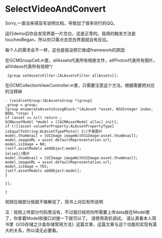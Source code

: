 # SelectVideoAndConvert

Sorry,一直没来得及写说明文档，导致加了很多同行的QQ。


运行demo后你会发现界面一片空白，这是正常的。我用的触发方法是touchesBegan，所以你只需点击空白界面就会有反应。

每个人的需求会不一样，这也是我没把它做成framework的原因

在GCMGroupCell.m里，allAssets代表所有相册文件，allPhotos代表所有图片，allVideos代表所有视频*/
```
 [group setAssetsFilter:[ALAssetsFilter allAssets]];
```
在GCMCollectionViewController.m里，只需要注意这个方法，根据需要把对应的注释掉
```
- (void)setGroup:(ALAssetsGroup *)group{
_group = group;
[group enumerateAssetsUsingBlock:^(ALAsset *asset, NSUInteger index, BOOL *stop) {
if (asset == nil) return ;
GCMAssetModel *model = [[GCMAssetModel alloc] init];
if (![[asset valueForProperty:ALAssetPropertyType] isEqualToString:ALAssetTypePhoto]) {//不是图片
model.thumbnail = [UIImage imageWithCGImage:asset.thumbnail];
model.imageURL = asset.defaultRepresentation.url;
model.isImage = NO;
[self.assetModels addObject:model];
}else{//图片
model.thumbnail = [UIImage imageWithCGImage:asset.thumbnail];
model.imageURL = asset.defaultRepresentation.url;
model.isImage = YES;
[self.assetModels addObject:model];
}

}];

}
```
视频压缩部分我就不做解说了，简书上对应有所说明

注：视频上传部分代码里没有，不过我已经将你所需要上传data放在Model里了，你拿着Model和接口对接一下就可以了。
    请使用真机调试。
    请认真看本人简书里《iOS存储之沙盒存储常用方法》这篇文章，这篇文章与这个功能的实现有莫大的关系，所以请无必要看。


